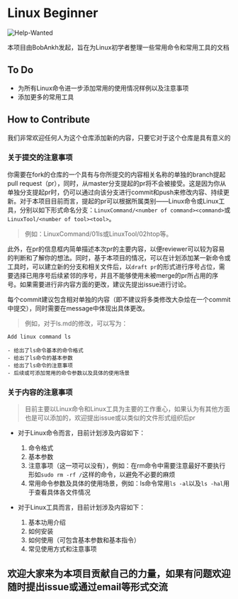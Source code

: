 # Linux Beginner

![Help-Wanted](https://img.shields.io/badge/HelpWanted-Unfinished-red)

本项目由BobAnkh发起，旨在为Linux初学者整理一些常用命令和常用工具的文档

## To Do

- 为所有Linux命令进一步添加常用的使用情况样例以及注意事项
- 添加更多的常用工具

## How to Contribute

我们非常欢迎任何人为这个仓库添加新的内容，只要它对于这个仓库是具有意义的

### 关于提交的注意事项

你需要在fork的仓库的一个具有与你所提交的内容相关名称的单独的branch提起pull request（pr），同时，从master分支提起的pr将不会被接受。这是因为你从单独分支提起pr时，仍可以通过向该分支进行commit和push来修改内容、持续更新。对于本项目目前而言，提起的pr可以根据所属类别——Linux命令或Linux工具，分别以如下形式命名分支：`LinuxCommand/<number of command><command>`或`LinuxTool/<number of tool><tool>`。

> 例如：LinuxCommand/01ls或LinuxTool/02htop等。

此外，在pr的信息框内简单描述本次pr的主要内容，以便reviewer可以较为容易的判断和了解你的想法。同时，基于本项目的情况，可以在计划添加某一新命令或工具时，可以建立新的分支和相关文件后，以`draft pr`的形式进行序号占位，需要选择已用序号后续紧邻的序号，并且不能够使用未被merge的pr所占用的序号。如果需要进行非内容方面的更改，建议先提出issue进行讨论。

每个commit建议包含相对单独的内容（即不建议将多类修改大杂烩在一个commit中提交），同时需要在message中体现出具体更改。

> 例如，对于ls.md的修改，可以写为：

```text
Add linux command ls

- 给出了ls命令基本的命令格式
- 给出了ls命令的基本参数
- 给出了ls命令的注意事项
- 后续或可添加常用的命令参数以及具体的使用场景
```

### 关于内容的注意事项

> 目前主要以Linux命令和Linux工具为主要的工作重心，如果认为有其他方面也是可以添加的，欢迎提出issue或以类似的文件形式组织后pr

- 对于Linux命令而言，目前计划涉及内容如下：
    1. 命令格式
    2. 基本参数
    3. 注意事项（这一项可以没有），例如：在rm命令中需要注意最好不要执行形如`sudo rm -rf /`这样的命令，以避免不必要的麻烦
    4. 常用命令参数及具体的使用场景，例如：ls命令常用`ls -al`以及`ls -hal`用于查看具体各文件情况

- 对于Linux工具而言，目前计划涉及内容如下：
    1. 基本功用介绍
    2. 如何安装
    3. 如何使用（可包含基本参数和基本指令）
    4. 常见使用方式和注意事项

## 欢迎大家来为本项目贡献自己的力量，如果有问题欢迎随时提出issue或通过email等形式交流
